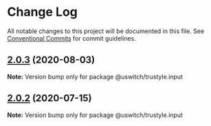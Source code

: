 # Change Log

All notable changes to this project will be documented in this file.
See [Conventional Commits](https://conventionalcommits.org) for commit guidelines.

## [2.0.3](https://github.com/uswitch/trustyle/compare/@uswitch/trustyle.input@2.0.2...@uswitch/trustyle.input@2.0.3) (2020-08-03)

**Note:** Version bump only for package @uswitch/trustyle.input





## [2.0.2](https://github.com/uswitch/trustyle/compare/@uswitch/trustyle.input@2.0.1...@uswitch/trustyle.input@2.0.2) (2020-07-15)

**Note:** Version bump only for package @uswitch/trustyle.input
